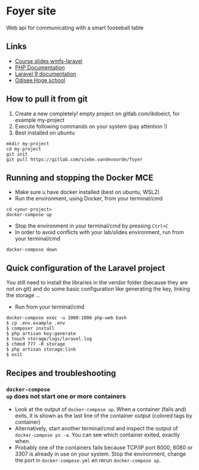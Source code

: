 # Foyer site
Web api for communicating with a smart fooseball table
## Links

* [Course slides wmfs-laravel](https://intern.ikdoeict.be/apps/leercentrum/courses/wmfs-laravel-course-materials/)
* [PHP Documentation](https://www.php.net/docs.php)
* [Laravel 9 documentation](https://laravel.com/docs/9.x)
* [Odisee Hoge school](https://odisee.be)

## How to pull it from git

1. Create a new completely! empty project on gitlab.com/ikdoeict, for example my-project
2. Execute following commands on your system (pay attention !)
3. Best installed on ubuntu
```shell
mkdir my-project
cd my-project
git init
git pull https://gitlab.com/siebe.vandevoorde/foyer
```

## Running and stopping the Docker MCE

* Make sure u have docker installed (best on ubuntu, WSL2)
* Run the environment, using Docker, from your terminal/cmd
```shell
cd <your-project>
docker-compose up
```
* Stop the environment in your terminal/cmd by pressing <code>Ctrl+C</code>
* In order to avoid conflicts with your lab/slides environment, run from your terminal/cmd
```shell
docker-compose down
```

## Quick configuration of the Laravel project

You still need to install the libraries in the vendor folder (because they are not on git) and do some basic configuration like generating the key, linking the storage &hellip;
* Run from your terminal/cmd
```shell
docker-compose exec -u 1000:1000 php-web bash
$ cp .env.example .env
$ composer install
$ php artisan key:generate
$ touch storage/logs/laravel.log
$ chmod 777 -R storage
$ php artisan storage:link
$ exit
```

## Recipes and troubleshooting

### <code>docker-compose up</code> does not start one or more containers
* Look at the output of <code>docker-compose up</code>. When a container (fails and) exits, it is shown as the last line of the container output (colored tags by container)
* Alternatively, start another terminal/cmd and inspect the output of <code>docker-compose ps -a</code>. You can see which container exited, exactly when.
* Probably one of the containers fails because TCP/IP port 8000, 8080 or 3307 is already in use on your system. Stop the environment, change the port in <code>docker-compose.yml</code> en rerun <code>docker-compose up</code>.


